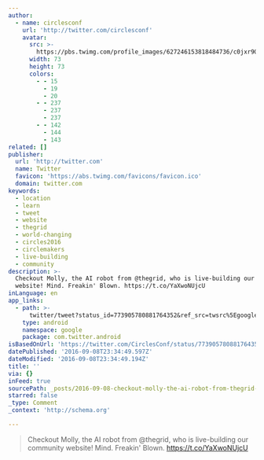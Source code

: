 ```yaml
---
author:
  - name: circlesconf
    url: 'http://twitter.com/circlesconf'
    avatar:
      src: >-
        https://pbs.twimg.com/profile_images/627246153818484736/c0jxr9Qu_bigger.png
      width: 73
      height: 73
      colors:
        - - 15
          - 19
          - 20
        - - 237
          - 237
          - 237
        - - 142
          - 144
          - 143
related: []
publisher:
  url: 'http://twitter.com'
  name: Twitter
  favicon: 'https://abs.twimg.com/favicons/favicon.ico'
  domain: twitter.com
keywords:
  - location
  - learn
  - tweet
  - website
  - thegrid
  - world-changing
  - circles2016
  - circlemakers
  - live-building
  - community
description: >-
  Checkout Molly, the AI robot from @thegrid, who is live-building our community
  website! Mind. Freakin' Blown. https://t.co/YaXwoNUjcU
inLanguage: en
app_links:
  - path: >-
      twitter/tweet?status_id=773905780881764352&ref_src=twsrc%5Egoogle%7Ctwcamp%5Eandroidseo%7Ctwgr%5Estatus%7Ctwterm%5E773905780881764352
    type: android
    namespace: google
    package: com.twitter.android
isBasedOnUrl: 'https://twitter.com/CirclesConf/status/773905780881764352'
datePublished: '2016-09-08T23:34:49.597Z'
dateModified: '2016-09-08T23:34:49.194Z'
title: ''
via: {}
inFeed: true
sourcePath: _posts/2016-09-08-checkout-molly-the-ai-robot-from-thegrid-who-is-live-buil.md
starred: false
_type: Comment
_context: 'http://schema.org'

---
```

> Checkout Molly, the AI robot from @thegrid, who is live-building our community website! Mind. Freakin' Blown. https://t.co/YaXwoNUjcU